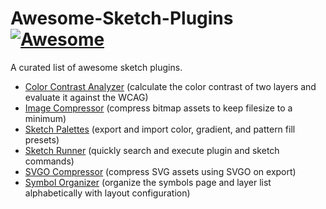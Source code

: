 # Awesome-Sketch-Plugins [![Awesome](https://cdn.rawgit.com/sindresorhus/awesome/d7305f38d29fed78fa85652e3a63e154dd8e8829/media/badge.svg)](https://github.com/sindresorhus/awesome)

A curated list of awesome sketch plugins.

- [Color Contrast Analyzer](https://github.com/getflourish/sketch-color-contrast-analyser) (calculate the color contrast of two layers and evaluate it against the WCAG)
- [Image Compressor](https://github.com/BohemianCoding/sketch-image-compressor) (compress bitmap assets to keep filesize to a minimum)
- [Sketch Palettes](https://github.com/andrewfiorillo/sketch-palettes) (export and import color, gradient, and pattern fill presets)
- [Sketch Runner](http://sketchrunner.com/) (quickly search and execute plugin and sketch commands)
- [SVGO Compressor](https://github.com/BohemianCoding/svgo-compressor) (compress SVG assets using SVGO on export)
- [Symbol Organizer](https://github.com/sonburn/symbol-organizer) (organize the symbols page and layer list alphabetically with layout configuration)

